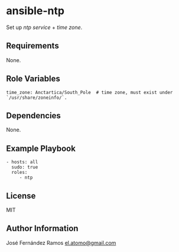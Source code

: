 ansible-ntp
===========

Set up *ntp service* + *time zone*.

Requirements
------------

None.

Role Variables
--------------

    time_zone: Anctartica/South_Pole  # time zone, must exist under `/usr/share/zoneinfo/`.


Dependencies
------------

None.

Example Playbook
-------------------------

    - hosts: all
      sudo: true
      roles:
         - ntp

License
-------

MIT

Author Information
------------------

José Fernández Ramos <el.atomo@gmail.com>
